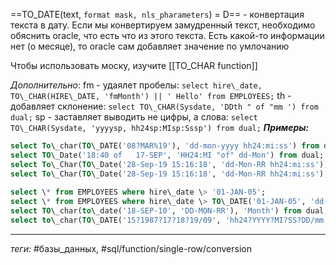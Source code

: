 ==TO_DATE(text, `format mask, nls_pharameters`) = D== - конвертация текста в дату. Если мы конвертируем замудренный текст, необходимо обяснить oracle, что есть что из этого текста. Есть какой-то информации нет (о месяце), то oracle сам добавляет значение по умлочанию

Чтобы использовать моску, изучите [[TO_CHAR function]]

*Дополнительно*:
fm - удаялет пробелы:
`select hire\_date, TO\_CHAR(HIRE\_DATE, 'fmMonth') || ' Hello' from EMPLOYEES;`
th - добавляет склонение:
`select TO\_CHAR(Sysdate, 'DDth " of "mm ') from dual;`
sp - заставляет выводить не цифры, а слова:
`select TO\_CHAR(Sysdate, 'yyyysp, hh24sp:MIsp:Sssp') from dual;`
***Примеры:***
```sql
select To\_char(TO\_DATE('08?MAR%19'), 'dd-mon-yyyy hh24:mi:ss') from dual;  
select TO\_Date('18:40 of   17-SEP', 'HH24:MI "of" dd-Mon') from dual;  
select To\_Char(TO\_Date('28-Sep-19 15:16:18', 'dd-Mon-RR hh24:mi:ss')) from dual;  
select To\_Char(TO\_Date('28-Sep-19 15:16:18', 'dd-Mon-RR hh24:mi:ss'),'dd "day of "month". Time:" hh24:mi' ) from dual;  
  
select \* from EMPLOYEES where hire\_date \> '01-JAN-05';  
select \* from EMPLOYEES where hire\_date \> TO\_DATE('01-JAN-05', 'dd-MON-RR');  
select TO\_char(to\_date('18-SEP-10', 'DD-MON-RR'), 'Month') from dual;  
select to\_char(TO\_DATE('15?1987?17?18?19/09', 'hh24?YYYY?MI?SS?DD/mm'), 'dd-MON-yyyy hh24:mi:ss') from dual;
```
---
*теги:* #базы_данных, #sql/function/single-row/conversion 